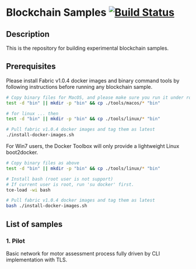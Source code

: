 # Blockchain Samples  [![Build Status](https://travis-ci.org/brucezhu512/blockchain-samples.svg?branch=master)](https://travis-ci.org/brucezhu512/blockchain-samples)

## Description
This is the repository for building experimental blockchain samples.

## Prerequisites
Please install Fabric v1.0.4 docker images and binary command tools by following instructions before running any blockchain sample.

```bash
# Copy binary files for MacOS, and please make sure you run it under root folder of the repository.
test -d "bin" || mkdir -p "bin" && cp ./tools/macos/* "bin"

# for linux ... then
test -d "bin" || mkdir -p "bin" && cp ./tools/linux/* "bin"

# Pull fabric v1.0.4 docker images and tag them as latest
./install-docker-images.sh
```

For Win7 users, the Docker Toolbox will only provide a lightweight Linux boot2docker.
```bash
# Copy binary files as above
test -d "bin" || mkdir -p "bin" && cp ./tools/linux/* "bin"

# Install bash (root user is not support)
# If current user is root, run 'su docker' first.
tce-load -wi bash

# Pull fabric v1.0.4 docker images and tag them as latest
bash ./install-docker-images.sh
```

## List of samples
### 1. Pilot
Basic network for motor assessment process fully driven by CLI implementation with TLS.